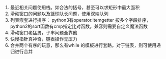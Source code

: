 1. 最近相关问题使用栈。如合法的括号，甚至可以求矩形中最大面积
2. 滑动窗口的问题以及篮球队长问题，使用双端队列
3. 列表嵌套进行排序： python3有operator.itemgetter 按多个字段排序，python2的sort函数有cmp指定比对函数。兼容则需要自定义魔法函数
4. 滑动窗口老猛男，子串问题全靠他
5. 快慢指针真神奇，链表操作无压力
6. 合并两个有序的玩意，那么有while 的模板进行套路。对于链表，则可使用递归进行合并



